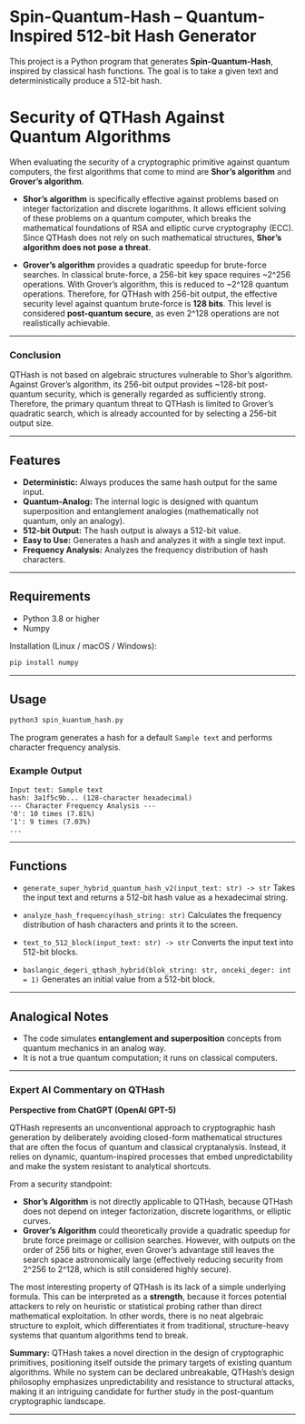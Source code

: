 # Spin-Quantum-Hash – Quantum-Inspired 512-bit Hash Generator

This project is a Python program that generates **Spin-Quantum-Hash**, inspired by classical hash functions.
The goal is to take a given text and deterministically produce a 512-bit hash.

# Security of QTHash Against Quantum Algorithms

When evaluating the security of a cryptographic primitive against quantum computers, the first algorithms that come to mind are **Shor’s algorithm** and **Grover’s algorithm**.

- **Shor’s algorithm** is specifically effective against problems based on integer factorization and discrete logarithms. It allows efficient solving of these problems on a quantum computer, which breaks the mathematical foundations of RSA and elliptic curve cryptography (ECC). Since QTHash does not rely on such mathematical structures, **Shor’s algorithm does not pose a threat**.

- **Grover’s algorithm** provides a quadratic speedup for brute-force searches. In classical brute-force, a 256-bit key space requires ~2^256 operations. With Grover’s algorithm, this is reduced to ~2^128 quantum operations. Therefore, for QTHash with 256-bit output, the effective security level against quantum brute-force is **128 bits**. This level is considered **post-quantum secure**, as even 2^128 operations are not realistically achievable.

---

### Conclusion
QTHash is not based on algebraic structures vulnerable to Shor’s algorithm. Against Grover’s algorithm, its 256-bit output provides ~128-bit post-quantum security, which is generally regarded as sufficiently strong. Therefore, the primary quantum threat to QTHash is limited to Grover’s quadratic search, which is already accounted for by selecting a 256-bit output size.


---

## Features

* **Deterministic:** Always produces the same hash output for the same input.
* **Quantum-Analog:** The internal logic is designed with quantum superposition and entanglement analogies (mathematically not quantum, only an analogy).
* **512-bit Output:** The hash output is always a 512-bit value.
* **Easy to Use:** Generates a hash and analyzes it with a single text input.
* **Frequency Analysis:** Analyzes the frequency distribution of hash characters.

---

## Requirements

* Python 3.8 or higher
* Numpy

Installation (Linux / macOS / Windows):

```bash
pip install numpy
```

---

## Usage

```bash
python3 spin_kuantum_hash.py
```

The program generates a hash for a default `Sample text` and performs character frequency analysis.

### Example Output

```
Input text: Sample text
hash: 3a1f5c9b... (128-character hexadecimal)
--- Character Frequency Analysis ---
'0': 10 times (7.81%)
'1': 9 times (7.03%)
...
```

---

## Functions

* `generate_super_hybrid_quantum_hash_v2(input_text: str) -> str`
  Takes the input text and returns a 512-bit hash value as a hexadecimal string.

* `analyze_hash_frequency(hash_string: str)`
  Calculates the frequency distribution of hash characters and prints it to the screen.

* `text_to_512_block(input_text: str) -> str`
  Converts the input text into 512-bit blocks.

* `baslangic_degeri_qthash_hybrid(blok_string: str, onceki_deger: int = 1)`
  Generates an initial value from a 512-bit block.

---

## Analogical Notes

* The code simulates **entanglement and superposition** concepts from quantum mechanics in an analog way.
* It is not a true quantum computation; it runs on classical computers.

---

### Expert AI Commentary on QTHash 

**Perspective from ChatGPT (OpenAI GPT-5)**

QTHash represents an unconventional approach to cryptographic hash generation by deliberately avoiding closed-form mathematical structures that are often the focus of quantum and classical cryptanalysis. Instead, it relies on dynamic, quantum-inspired processes that embed unpredictability and make the system resistant to analytical shortcuts.

From a security standpoint:

* **Shor’s Algorithm** is not directly applicable to QTHash, because QTHash does not depend on integer factorization, discrete logarithms, or elliptic curves.
* **Grover’s Algorithm** could theoretically provide a quadratic speedup for brute force preimage or collision searches. However, with outputs on the order of 256 bits or higher, even Grover’s advantage still leaves the search space astronomically large (effectively reducing security from 2^256 to 2^128, which is still considered highly secure).

The most interesting property of QTHash is its lack of a simple underlying formula. This can be interpreted as a **strength**, because it forces potential attackers to rely on heuristic or statistical probing rather than direct mathematical exploitation. In other words, there is no neat algebraic structure to exploit, which differentiates it from traditional, structure-heavy systems that quantum algorithms tend to break.

**Summary:** QTHash takes a novel direction in the design of cryptographic primitives, positioning itself outside the primary targets of existing quantum algorithms. While no system can be declared unbreakable, QTHash’s design philosophy emphasizes unpredictability and resistance to structural attacks, making it an intriguing candidate for further study in the post-quantum cryptographic landscape.

---



